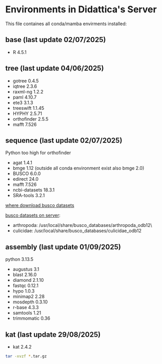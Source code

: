 # Environments in Didattica's Server

This file containes all conda/mamba envirments installed:

## base (last update 02/07/2025)

- R             4.5.1

## tree (last update 04/06/2025)

- gotree        0.4.5
- iqtree        2.3.6
- raxml-ng      1.2.2
- paml          4.10.7
- ete3          3.1.3
- treeswift     1.1.45
- HYPHY         2.5.71
- orthofinder   2.5.5
- mafft         7.526

## sequence (last update 02/07/2025)

Python too high for orthofinder

- agat          1.4.1
- bmge          1.12 (outside all conda environment exist also bmge 2.0)
- BUSCO         6.0.0
- edirect       24.0
- mafft         7.526
- ncbi-datasets 18.3.1
- SRA-tools     3.2.1

[where download busco datasets](https://busco-data.ezlab.org/v5/data/lineages/)

[busco datasets on server](/usr/local/share/busco_database):

- arthropoda: /usr/local/share/busco_databases/arthropoda_odb12\
- culicidae: /usr/local/share/busco_databases/culicidae_odb12

## assembly (last update 01/09/2025)

python 3.13.5

- augustus      3.1
- blast         2.16.0
- diamond       2.1.10
- fastqc        0.12.1
- hypo          1.0.3
- minimap2      2.28
- mosdepth      0.3.10
- r-base        4.3.3
- samtools      1.21
- trimmomatic   0.36

## kat (last update 29/08/2025)

- kat           2.4.2

```bash
tar -xvzf *.tar.gz
```
